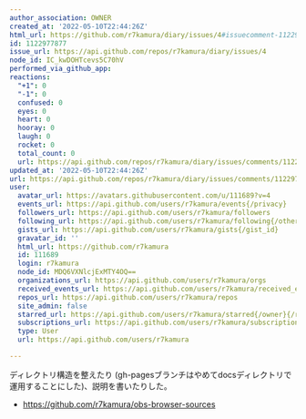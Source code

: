 ```yaml
---
author_association: OWNER
created_at: '2022-05-10T22:44:26Z'
html_url: https://github.com/r7kamura/diary/issues/4#issuecomment-1122977877
id: 1122977877
issue_url: https://api.github.com/repos/r7kamura/diary/issues/4
node_id: IC_kwDOHTcevs5C70hV
performed_via_github_app: 
reactions:
  "+1": 0
  "-1": 0
  confused: 0
  eyes: 0
  heart: 0
  hooray: 0
  laugh: 0
  rocket: 0
  total_count: 0
  url: https://api.github.com/repos/r7kamura/diary/issues/comments/1122977877/reactions
updated_at: '2022-05-10T22:44:26Z'
url: https://api.github.com/repos/r7kamura/diary/issues/comments/1122977877
user:
  avatar_url: https://avatars.githubusercontent.com/u/111689?v=4
  events_url: https://api.github.com/users/r7kamura/events{/privacy}
  followers_url: https://api.github.com/users/r7kamura/followers
  following_url: https://api.github.com/users/r7kamura/following{/other_user}
  gists_url: https://api.github.com/users/r7kamura/gists{/gist_id}
  gravatar_id: ''
  html_url: https://github.com/r7kamura
  id: 111689
  login: r7kamura
  node_id: MDQ6VXNlcjExMTY4OQ==
  organizations_url: https://api.github.com/users/r7kamura/orgs
  received_events_url: https://api.github.com/users/r7kamura/received_events
  repos_url: https://api.github.com/users/r7kamura/repos
  site_admin: false
  starred_url: https://api.github.com/users/r7kamura/starred{/owner}{/repo}
  subscriptions_url: https://api.github.com/users/r7kamura/subscriptions
  type: User
  url: https://api.github.com/users/r7kamura

---
```

ディレクトリ構造を整えたり (gh-pagesブランチはやめてdocsディレクトリで運用することにした)、説明を書いたりした。

- https://github.com/r7kamura/obs-browser-sources